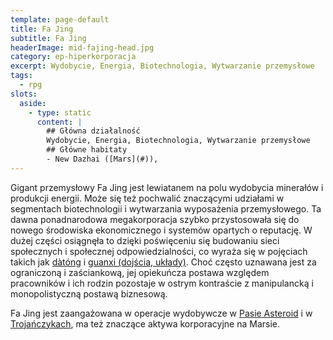 ```yaml
---
template: page-default
title: Fa Jing
subtitle: Fa Jing
headerImage: mid-fajing-head.jpg
category: ep-hiperkorporacja
excerpt: Wydobycie, Energia, Biotechnologia, Wytwarzanie przemysłowe
tags:
  - rpg
slots:
  aside:
    - type: static
      content: |
        ## Główna działalność
        Wydobycie, Energia, Biotechnologia, Wytwarzanie przemysłowe
        ## Główne habitaty
        - New Dazhai ([Mars](#)), 
---
```

Gigant przemysłowy Fa Jing jest lewiatanem na polu wydobycia minerałów i produkcji energii. Może się też pochwalić znaczącymi udziałami w segmentach biotechnologii i wytwarzania wyposażenia przemysłowego. Ta dawna ponadnarodowa megakorporacja szybko przystosowała się do nowego środowiska ekonomicznego i systemów opartych o reputację. W dużej części osiągnęła to dzięki poświęceniu się budowaniu sieci społecznych i społecznej odpowiedzialności, co wyraża się w pojęciach takich jak [dàtóng](http://en.wikipedia.org/wiki/Great_Unity) i [guanxi (dojścia, układy)](http://en.wikipedia.org/wiki/Guanxi). Choć często uznawana jest za ograniczoną i zaściankową, jej opiekuńcza postawa względem pracowników i ich rodzin pozostaje w ostrym kontraście z manipulancką i monopolistyczną postawą biznesową.

Fa Jing jest zaangażowana w operacje wydobywcze w [Pasie Asteroid](#) i w [Trojańczykach](#), ma też znaczące aktywa korporacyjne na Marsie.
